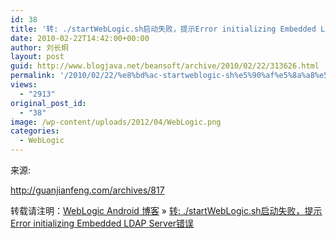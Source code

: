 ```yaml
---
id: 38
title: '转: ./startWebLogic.sh启动失败，提示Error initializing Embedded LDAP Server错误'
date: 2010-02-22T14:42:00+00:00
author: 刘长炯
layout: post
guid: http://www.blogjava.net/beansoft/archive/2010/02/22/313626.html
permalink: '/2010/02/22/%e8%bd%ac-startweblogic-sh%e5%90%af%e5%8a%a8%e5%a4%b1%e8%b4%a5%ef%bc%8c%e6%8f%90%e7%a4%baerror-initializing-embedded-ldap-server%e9%94%99%e8%af%af/'
views:
  - "2913"
original_post_id:
  - "38"
image: /wp-content/uploads/2012/04/WebLogic.png
categories:
  - WebLogic
---
```

来源:

<http://guanjianfeng.com/archives/817>

转载请注明：[WebLogic Android 博客](http://www.beansoft.biz) &raquo; [转: ./startWebLogic.sh启动失败，提示Error initializing Embedded LDAP Server错误](http://www.beansoft.biz/2010/02/22/%e8%bd%ac-startweblogic-sh%e5%90%af%e5%8a%a8%e5%a4%b1%e8%b4%a5%ef%bc%8c%e6%8f%90%e7%a4%baerror-initializing-embedded-ldap-server%e9%94%99%e8%af%af/)